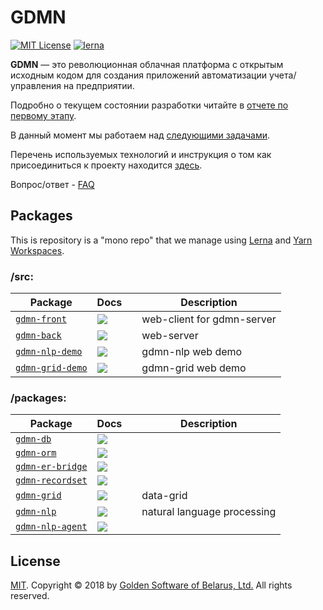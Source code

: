 # GDMN

[![MIT License][license-badge]][license-url]
[![lerna][lerna-badge]][lerna-badge-url]


__GDMN__ — это революционная облачная платформа с открытым исходным кодом для создания приложений автоматизации учета/управления на предприятии.

Подробно о текущем состоянии разработки читайте в [отчете по первому этапу](docs/REPORT/report.20180626.ru.md).

В данный момент мы работаем над [следующими задачами](docs/roadmap.ru.md).

Перечень используемых технологий и инструкция о том как присоединиться к проекту находится [здесь](CONTRIBUTE.ru.md).

Вопрос/ответ - [FAQ](docs/FAQ.ru.md)


## Packages

This is repository is a "mono repo" that we manage using [Lerna][lerna-url] and [Yarn Workspaces][yarn-workspaces].

### /src:

| Package | Docs | |Description |
| --------| ---- | ------ | ----------- |
| [`gdmn-front`][gdmn-front-url] | [![][gdmn-front-readme-badge]][gdmn-front-readme-url] |  | web-client for gdmn-server |
| [`gdmn-back`][gdmn-back-url] | [![][gdmn-back-readme-badge]][gdmn-back-readme-url] |  | web-server |
| [`gdmn-nlp-demo`][gdmn-nlp-demo-url] | [![][gdmn-nlp-demo-readme-badge]][gdmn-nlp-demo-readme-url] |  | gdmn-nlp web demo |
| [`gdmn-grid-demo`][gdmn-grid-demo-url] | [![][gdmn-grid-demo-readme-badge]][gdmn-grid-demo-readme-url] |  | gdmn-grid web demo |

### /packages:

| Package | Docs |  | Description |
| --------| ---- | ------ | ----------- |
| [`gdmn-db`][gdmn-db-url] | [![][gdmn-db-readme-badge]][gdmn-db-readme-url] |  |  |
| [`gdmn-orm`][gdmn-orm-url] | [![][gdmn-orm-readme-badge]][gdmn-orm-readme-url] |  |  |
| [`gdmn-er-bridge`][gdmn-er-bridge-url] | [![][gdmn-er-bridge-readme-badge]][gdmn-er-bridge-readme-url] |  |  |
| [`gdmn-recordset`][gdmn-recordset-url] | [![][gdmn-recordset-readme-badge]][gdmn-recordset-readme-url] |  |  |
| [`gdmn-grid`][gdmn-grid-url] | [![][gdmn-grid-readme-badge]][gdmn-grid-readme-url] |  | data-grid |
| [`gdmn-nlp`][gdmn-nlp-url] | [![][gdmn-nlp-readme-badge]][gdmn-nlp-readme-url] |  | natural language processing |
| [`gdmn-nlp-agent`][gdmn-nlp-agent-url] | [![][gdmn-nlp-agent-readme-badge]][gdmn-nlp-agent-readme-url] |  |  |


## License

[MIT][license-url]. Copyright © 2018 by [Golden Software of Belarus, Ltd.][gs-url]
All rights reserved.


[lerna-badge]: https://img.shields.io/badge/maintained%20with-lerna-cc00ff.svg
[lerna-badge-url]: https://lernajs.io/
[gs-url]: http://gsbelarus.com
[license-badge]: https://img.shields.io/badge/license-MIT-yellowgreen.svg
[license-url]: LICENSE
[lerna-url]: https://github.com/lerna/lerna
[yarn-workspaces]: https://yarnpkg.com/lang/en/docs/workspaces/
[travis-badge]: https://travis-ci.org/gsbelarus/gdmn.svg
[travis-url]: https://travis-ci.org/gsbelarus/gdmn

[gdmn-front-url]: /src/gdmn-front
[gdmn-front-readme-badge]: https://img.shields.io/badge/docs-readme-orange.svg
[gdmn-front-readme-url]: /src/gdmn-front/README.md

[gdmn-back-url]: /src/gdmn-back
[gdmn-back-readme-badge]: https://img.shields.io/badge/docs-readme-orange.svg
[gdmn-back-readme-url]: /src/gdmn-back/README.md

[gdmn-nlp-demo-url]: /src/gdmn-nlp-demo
[gdmn-nlp-demo-readme-badge]: https://img.shields.io/badge/docs-readme-orange.svg
[gdmn-nlp-demo-readme-url]: /src/gdmn-nlp-demo/README.md

[gdmn-grid-demo-url]: /src/gdmn-grid-demo
[gdmn-grid-demo-readme-badge]: https://img.shields.io/badge/docs-readme-orange.svg
[gdmn-grid-demo-readme-url]: /src/gdmn-grid-demo/README.md

[gdmn-db-url]: /packages/gdmn-db
[gdmn-db-readme-badge]: https://img.shields.io/badge/docs-readme-orange.svg
[gdmn-db-readme-url]: /packages/gdmn-db/README.md

[gdmn-orm-url]: /packages/gdmn-orm
[gdmn-orm-readme-badge]: https://img.shields.io/badge/docs-readme-orange.svg
[gdmn-orm-readme-url]: /packages/gdmn-orm/README.md

[gdmn-er-bridge-url]: /packages/gdmn-er-bridge
[gdmn-er-bridge-readme-badge]: https://img.shields.io/badge/docs-readme-orange.svg
[gdmn-er-bridge-readme-url]: /packages/gdmn-er-bridge/README.md

[gdmn-recordset-url]: /packages/gdmn-recordset
[gdmn-recordset-readme-badge]: https://img.shields.io/badge/docs-readme-orange.svg
[gdmn-recordset-readme-url]: /packages/gdmn-recordset/README.md

[gdmn-grid-url]: /packages/gdmn-grid
[gdmn-grid-readme-badge]: https://img.shields.io/badge/docs-readme-orange.svg
[gdmn-grid-readme-url]: /packages/gdmn-grid/README.md

[gdmn-nlp-url]: /packages/gdmn-nlp
[gdmn-nlp-readme-badge]: https://img.shields.io/badge/docs-readme-orange.svg
[gdmn-nlp-readme-url]: /packages/gdmn-nlp/README.md

[gdmn-nlp-agent-url]: /packages/gdmn-nlp-agent
[gdmn-nlp-agent-readme-badge]: https://img.shields.io/badge/docs-readme-orange.svg
[gdmn-nlp-agent-readme-url]: /packages/gdmn-nlp-agent/README.md
